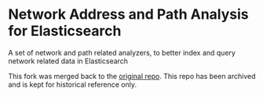 Network Address and Path Analysis for Elasticsearch
===================================================
A set of network and path related analyzers, to better index and query network related data in Elasticsearch

This fork was merged back to the [original repo](https://github.com/ofir123/elasticsearch-network-analysis). This repo has been archived and is kept for historical reference only.

